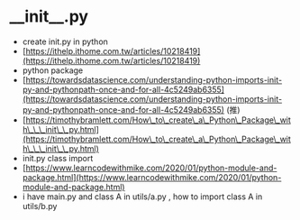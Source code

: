 # \_\_init\_\_.py

* create init.py in python
* [https://ithelp.ithome.com.tw/articles/10218419](https://ithelp.ithome.com.tw/articles/10218419)
* python package
* [https://towardsdatascience.com/understanding-python-imports-init-py-and-pythonpath-once-and-for-all-4c5249ab6355](https://towardsdatascience.com/understanding-python-imports-init-py-and-pythonpath-once-and-for-all-4c5249ab6355) (推)
* [https://timothybramlett.com/How\_to\_create\_a\_Python\_Package\_with\_\_\_init\_\_py.html](https://timothybramlett.com/How\_to\_create\_a\_Python\_Package\_with\_\_\_init\_\_py.html)
* init.py class import
* [https://www.learncodewithmike.com/2020/01/python-module-and-package.html](https://www.learncodewithmike.com/2020/01/python-module-and-package.html)
* i have main.py and class A in utils/a.py , how to import class A in utils/b.py
